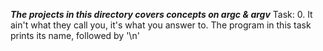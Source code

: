 ***The projects in this directory covers concepts on argc & argv***
Task: 0. It ain't what they call you, it's what you answer to.
	The program in this task prints its name, followed by '\n'
